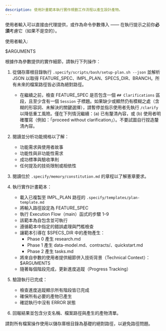 ```yaml
---
description: 使用計畫範本執行實作規劃工作流程以產生設計產物。
---
```


使用者輸入可以直接由代理提供，或作為命令參數傳入 —— 在執行提示之前你**必須**考慮它（如果不是空的）。

使用者輸入:

$ARGUMENTS

根據作為參數提供的實作細節，請執行下列操作：

1. 從儲存庫根目錄執行 `.specify/scripts/bash/setup-plan.sh --json` 並解析 JSON 以取得 FEATURE_SPEC、IMPL_PLAN、SPECS_DIR、BRANCH。所有未來的檔案路徑皆必須為絕對路徑。
   - 在繼續之前，檢查 FEATURE_SPEC 是否包含一個 `## Clarifications` 區段，且至少含有一個 `Session` 子標題。如果缺少或顯然仍有模糊之處（含糊的形容詞、未解決的關鍵選擇），請暫停並指示使用者先執行 `/clarify` 以降低重工風險。僅在下列情況繼續：(a) 已有釐清內容，或 (b) 使用者明確覆寫（例如：「proceed without clarification」）。不要試圖自行捏造釐清內容。
2. 閱讀並分析功能規格以了解：
   - 功能需求與使用者故事
   - 功能性與非功能性需求
   - 成功標準與驗收準則
   - 任何提及的技術限制或相依性

3. 閱讀位於 `.specify/memory/constitution.md` 的章程以了解憲章要求。

4. 執行實作計畫範本：
   - 載入已複製至 IMPL_PLAN 路徑的 `.specify/templates/plan-template.md`
   - 將輸入路徑設定為 FEATURE_SPEC
   - 執行 Execution Flow（main）函式的步驟 1–9
   - 該範本為自包含並可執行
   - 遵循範本中指定的錯誤處理與門檻檢查
   - 讓範本引導在 $SPECS_DIR 中的產物產生：
     * Phase 0 產生 research.md
     * Phase 1 產生 data-model.md、contracts/、quickstart.md
     * Phase 2 產生 tasks.md
   - 將來自參數的使用者提供細節併入技術背景（Technical Context）：$ARGUMENTS
   - 隨著每個階段完成，更新進度追蹤（Progress Tracking）

5. 驗證執行已完成：
   - 檢查進度追蹤顯示所有階段皆已完成
   - 確保所有必要的產物已產生
   - 確認執行中沒有 ERROR 狀態

6. 回報結果並包含分支名稱、檔案路徑與產生的產物清單。

請對所有檔案操作使用以儲存庫根目錄為基礎的絕對路徑，以避免路徑問題。
